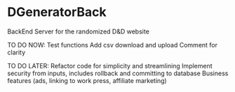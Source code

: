 # DGeneratorBack
BackEnd Server for the randomized D&amp;D website

TO DO NOW:
Test functions
Add csv download and upload
Comment for clarity

TO DO LATER:
Refactor code for simplicity and streamlining
Implement security from inputs, includes rollback and committing to database
Business features (ads, linking to work press, affiliate marketing)

